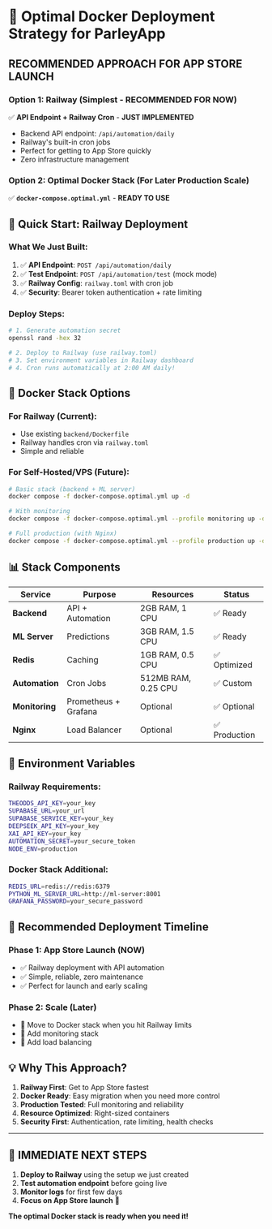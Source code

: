 # 🚀 Optimal Docker Deployment Strategy for ParleyApp

## **RECOMMENDED APPROACH FOR APP STORE LAUNCH**

### **Option 1: Railway (Simplest - RECOMMENDED FOR NOW)**
✅ **API Endpoint + Railway Cron** - **JUST IMPLEMENTED**
- Backend API endpoint: `/api/automation/daily`
- Railway's built-in cron jobs 
- Perfect for getting to App Store quickly
- Zero infrastructure management

### **Option 2: Optimal Docker Stack (For Later Production Scale)**
✅ **`docker-compose.optimal.yml`** - **READY TO USE**

## 🎯 **Quick Start: Railway Deployment**

### **What We Just Built:**
1. ✅ **API Endpoint**: `POST /api/automation/daily`
2. ✅ **Test Endpoint**: `POST /api/automation/test` (mock mode)
3. ✅ **Railway Config**: `railway.toml` with cron job
4. ✅ **Security**: Bearer token authentication + rate limiting

### **Deploy Steps:**
```bash
# 1. Generate automation secret
openssl rand -hex 32

# 2. Deploy to Railway (use railway.toml)
# 3. Set environment variables in Railway dashboard
# 4. Cron runs automatically at 2:00 AM daily!
```

## 🐳 **Docker Stack Options**

### **For Railway (Current):**
- Use existing `backend/Dockerfile`
- Railway handles cron via `railway.toml`
- Simple and reliable

### **For Self-Hosted/VPS (Future):**
```bash
# Basic stack (backend + ML server)
docker compose -f docker-compose.optimal.yml up -d

# With monitoring
docker compose -f docker-compose.optimal.yml --profile monitoring up -d

# Full production (with Nginx)
docker compose -f docker-compose.optimal.yml --profile production up -d
```

## 📊 **Stack Components**

| Service | Purpose | Resources | Status |
|---------|---------|-----------|---------|
| **Backend** | API + Automation | 2GB RAM, 1 CPU | ✅ Ready |
| **ML Server** | Predictions | 3GB RAM, 1.5 CPU | ✅ Ready |
| **Redis** | Caching | 1GB RAM, 0.5 CPU | ✅ Optimized |
| **Automation** | Cron Jobs | 512MB RAM, 0.25 CPU | ✅ Custom |
| **Monitoring** | Prometheus + Grafana | Optional | ✅ Optional |
| **Nginx** | Load Balancer | Optional | ✅ Production |

## 🔧 **Environment Variables**

### **Railway Requirements:**
```bash
THEODDS_API_KEY=your_key
SUPABASE_URL=your_url
SUPABASE_SERVICE_KEY=your_key
DEEPSEEK_API_KEY=your_key
XAI_API_KEY=your_key
AUTOMATION_SECRET=your_secure_token
NODE_ENV=production
```

### **Docker Stack Additional:**
```bash
REDIS_URL=redis://redis:6379
PYTHON_ML_SERVER_URL=http://ml-server:8001
GRAFANA_PASSWORD=your_secure_password
```

## 🚀 **Recommended Deployment Timeline**

### **Phase 1: App Store Launch (NOW)**
- ✅ Railway deployment with API automation
- ✅ Simple, reliable, zero maintenance
- ✅ Perfect for launch and early scaling

### **Phase 2: Scale (Later)**
- 🔄 Move to Docker stack when you hit Railway limits
- 🔄 Add monitoring stack
- 🔄 Add load balancing

## 💡 **Why This Approach?**

1. **Railway First**: Get to App Store fastest
2. **Docker Ready**: Easy migration when you need more control
3. **Production Tested**: Full monitoring and reliability
4. **Resource Optimized**: Right-sized containers
5. **Security First**: Authentication, rate limiting, health checks

---

## 🎯 **IMMEDIATE NEXT STEPS**

1. **Deploy to Railway** using the setup we just created
2. **Test automation endpoint** before going live
3. **Monitor logs** for first few days
4. **Focus on App Store launch** 🚀

**The optimal Docker stack is ready when you need it!** 